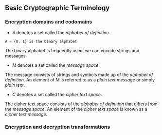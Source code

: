 ## Basic Cryptographic Terminology

### Encryption domains and codomains

* *A* denotes a set called the *alphabet of definition*.

```
A = {0, 1} is the binary alphabet
```

The binary alphabet is frequently used, we can encode strings and messages.


* *M* denotes a set called the *message space*.

The message consists of strings and symbols made up of the *alphabet of definition*.
An element of *M* is referred to as a *plain text message* or simply *plain text*.

* *C* denotes a set called the *cipher text space*.

The cipher text space consists of the *alphabet of definition* that differs from the *message space*.
An element of the *cipher text space* is known as a *cipher text message*.

### Encryption and decryption transformations
